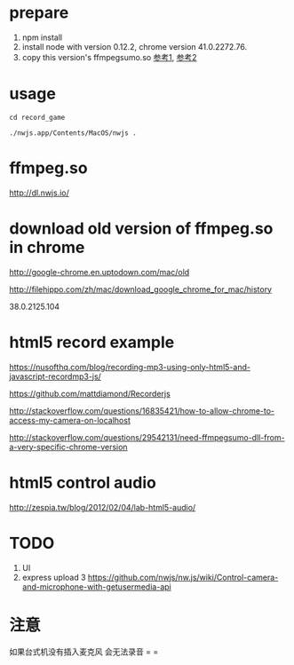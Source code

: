 
# prepare

1. npm install
2. install node with version 0.12.2, chrome version 41.0.2272.76.
3. copy this version's ffmpegsumo.so [参考1](http://kevinchen.synology.me/TechnicalDocuments/node-webkit/use_audio_video.html), [参考2]("https://github.com/nwjs/nw.js/wiki/Using-MP3-&-MP4-(H.264)-using-the--video--&--audio--tags.")




# usage

```
cd record_game

./nwjs.app/Contents/MacOS/nwjs .
```



# ffmpeg.so

http://dl.nwjs.io/

# download old version of ffmpeg.so in chrome

http://google-chrome.en.uptodown.com/mac/old

http://filehippo.com/zh/mac/download_google_chrome_for_mac/history

38.0.2125.104

# html5 record example

https://nusofthq.com/blog/recording-mp3-using-only-html5-and-javascript-recordmp3-js/

https://github.com/mattdiamond/Recorderjs



http://stackoverflow.com/questions/16835421/how-to-allow-chrome-to-access-my-camera-on-localhost


http://stackoverflow.com/questions/29542131/need-ffmpegsumo-dll-from-a-very-specific-chrome-version


# html5 control audio

http://zespia.tw/blog/2012/02/04/lab-html5-audio/


# TODO
1. UI
2. express upload
3 https://github.com/nwjs/nw.js/wiki/Control-camera-and-microphone-with-getusermedia-api


# 注意 

如果台式机没有插入麦克风 会无法录音 = =
